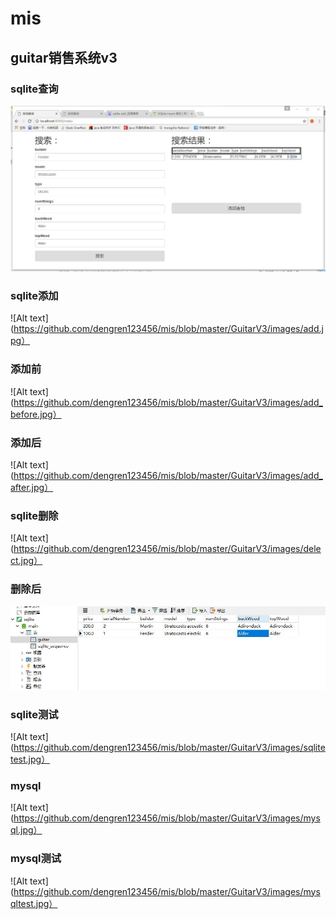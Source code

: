 ﻿# mis
## guitar销售系统v3</br>
### sqlite查询
![Alt text](https://github.com/dengren123456/mis/blob/master/GuitarV3/images/search.jpg)
### sqlite添加
![Alt text](https://github.com/dengren123456/mis/blob/master/GuitarV3/images/add.jpg）
### 添加前
![Alt text](https://github.com/dengren123456/mis/blob/master/GuitarV3/images/add_before.jpg）
### 添加后
![Alt text](https://github.com/dengren123456/mis/blob/master/GuitarV3/images/add_after.jpg）
### sqlite删除
![Alt text](https://github.com/dengren123456/mis/blob/master/GuitarV3/images/delect.jpg）
### 删除后
![Alt text](https://github.com/dengren123456/mis/blob/master/GuitarV3/images/delect_after.jpg)
### sqlite测试
![Alt text](https://github.com/dengren123456/mis/blob/master/GuitarV3/images/sqlitetest.jpg）
### mysql
![Alt text](https://github.com/dengren123456/mis/blob/master/GuitarV3/images/mysql.jpg）
### mysql测试
![Alt text](https://github.com/dengren123456/mis/blob/master/GuitarV3/images/mysqltest.jpg）

